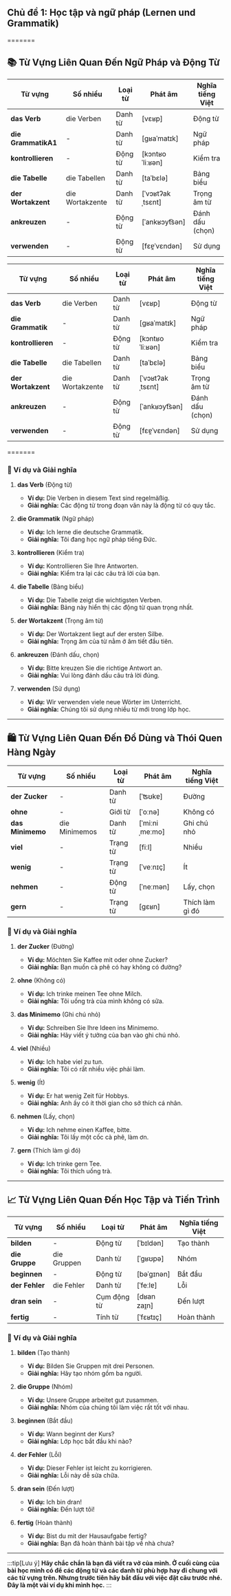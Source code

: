 
## **Chủ đề 1: Học tập và ngữ pháp (Lernen und Grammatik)**
=======
## **📚 Từ Vựng Liên Quan Đến Ngữ Pháp và Động Từ**


|**Từ vựng**|**Số nhiều**|**Loại từ**|**Phát âm**|**Nghĩa tiếng Việt**|
|---|---|---|---|---|
|**das Verb**|die Verben|Danh từ|[vɛʁp]|Động từ|
|**die GrammatikA1**|-|Danh từ|[ɡʁaˈmatɪk]|Ngữ pháp|
|**kontrollieren**|-|Động từ|[kɔntʁoˈliːʁən]|Kiểm tra|
|**die Tabelle**|die Tabellen|Danh từ|[taˈbɛlə]|Bảng biểu|
|**der Wortakzent**|die Wortakzente|Danh từ|[ˈvɔʁtʔakˌtsɛnt]|Trọng âm từ|
|**ankreuzen**|-|Động từ|[ˈankʁɔyt͡sən]|Đánh dấu (chọn)|
|**verwenden**|-|Động từ|[fɛɐ̯ˈvɛndən]|Sử dụng|

| **Từ vựng**    | **Số nhiều**    | **Loại từ** | **Phát âm**      | **Nghĩa tiếng Việt** |
| -------------- | --------------- | ----------- | ---------------- | -------------------- |
| **das Verb**       | die Verben      | Danh từ     | [vɛʁp]           | Động từ              |
| **die Grammatik**  | -               | Danh từ     | [ɡʁaˈmatɪk]      | Ngữ pháp             |
| **kontrollieren**  | -               | Động từ     | [kɔntʁoˈliːʁən]  | Kiểm tra             |
| **die Tabelle**    | die Tabellen    | Danh từ     | [taˈbɛlə]        | Bảng biểu            |
| **der Wortakzent** | die Wortakzente | Danh từ     | [ˈvɔʁtʔakˌtsɛnt] | Trọng âm từ          |
| **ankreuzen**      | -               | Động từ     | [ˈankʁɔyt͡sən]   | Đánh dấu (chọn)      |
| **verwenden**      | -               | Động từ     | [fɛɐ̯ˈvɛndən]    | Sử dụng              |
=======
### **📌 Ví dụ và Giải nghĩa**


1. **das Verb** (Động từ)
    
    - **Ví dụ:** Die Verben in diesem Text sind regelmäßig.
    - **Giải nghĩa:** Các động từ trong đoạn văn này là động từ có quy tắc.
2. **die Grammatik** (Ngữ pháp)
    
    - **Ví dụ:** Ich lerne die deutsche Grammatik.
    - **Giải nghĩa:** Tôi đang học ngữ pháp tiếng Đức.
3. **kontrollieren** (Kiểm tra)
    
    - **Ví dụ:** Kontrollieren Sie Ihre Antworten.
    - **Giải nghĩa:** Kiểm tra lại các câu trả lời của bạn.
4. **die Tabelle** (Bảng biểu)
    
    - **Ví dụ:** Die Tabelle zeigt die wichtigsten Verben.
    - **Giải nghĩa:** Bảng này hiển thị các động từ quan trọng nhất.
5. **der Wortakzent** (Trọng âm từ)
    
    - **Ví dụ:** Der Wortakzent liegt auf der ersten Silbe.
    - **Giải nghĩa:** Trọng âm của từ nằm ở âm tiết đầu tiên.
6. **ankreuzen** (Đánh dấu, chọn)
    
    - **Ví dụ:** Bitte kreuzen Sie die richtige Antwort an.
    - **Giải nghĩa:** Vui lòng đánh dấu câu trả lời đúng.
7. **verwenden** (Sử dụng)
    
    - **Ví dụ:** Wir verwenden viele neue Wörter im Unterricht.
    - **Giải nghĩa:** Chúng tôi sử dụng nhiều từ mới trong lớp học.

---
## **🛍️ Từ Vựng Liên Quan Đến Đồ Dùng và Thói Quen Hàng Ngày**

|**Từ vựng**|**Số nhiều**|**Loại từ**|**Phát âm**|**Nghĩa tiếng Việt**|
|---|---|---|---|---|
|**der Zucker**|-|Danh từ|[ˈʦʊkɐ]|Đường|
|**ohne**|-|Giới từ|[ˈoːnə]|Không có|
|**das Minimemo**|die Minimemos|Danh từ|[ˈmiːniˌmeːmo]|Ghi chú nhỏ|
|**viel**|-|Trạng từ|[fiːl]|Nhiều|
|**wenig**|-|Trạng từ|[ˈveːnɪç]|Ít|
|**nehmen**|-|Động từ|[ˈneːmən]|Lấy, chọn|
|**gern**|-|Trạng từ|[ɡɛʁn]|Thích làm gì đó|

### **📌 Ví dụ và Giải nghĩa**

1. **der Zucker** (Đường)
    
    - **Ví dụ:** Möchten Sie Kaffee mit oder ohne Zucker?
    - **Giải nghĩa:** Bạn muốn cà phê có hay không có đường?
2. **ohne** (Không có)
    
    - **Ví dụ:** Ich trinke meinen Tee ohne Milch.
    - **Giải nghĩa:** Tôi uống trà của mình không có sữa.
3. **das Minimemo** (Ghi chú nhỏ)
    
    - **Ví dụ:** Schreiben Sie Ihre Ideen ins Minimemo.
    - **Giải nghĩa:** Hãy viết ý tưởng của bạn vào ghi chú nhỏ.
4. **viel** (Nhiều)
    
    - **Ví dụ:** Ich habe viel zu tun.
    - **Giải nghĩa:** Tôi có rất nhiều việc phải làm.
5. **wenig** (Ít)
    
    - **Ví dụ:** Er hat wenig Zeit für Hobbys.
    - **Giải nghĩa:** Anh ấy có ít thời gian cho sở thích cá nhân.
6. **nehmen** (Lấy, chọn)
    
    - **Ví dụ:** Ich nehme einen Kaffee, bitte.
    - **Giải nghĩa:** Tôi lấy một cốc cà phê, làm ơn.
7. **gern** (Thích làm gì đó)
    
    - **Ví dụ:** Ich trinke gern Tee.
    - **Giải nghĩa:** Tôi thích uống trà.

---
## **📈 Từ Vựng Liên Quan Đến Học Tập và Tiến Trình**

|**Từ vựng**|**Số nhiều**|**Loại từ**|**Phát âm**|**Nghĩa tiếng Việt**|
|---|---|---|---|---|
|**bilden**|-|Động từ|[ˈbɪldən]|Tạo thành|
|**die Gruppe**|die Gruppen|Danh từ|[ˈɡʁʊpə]|Nhóm|
|**beginnen**|-|Động từ|[bəˈɡɪnən]|Bắt đầu|
|**der Fehler**|die Fehler|Danh từ|[ˈfeːlɐ]|Lỗi|
|**dran sein**|-|Cụm động từ|[dʁan zaɪ̯n]|Đến lượt|
|**fertig**|-|Tính từ|[ˈfɛʁtɪç]|Hoàn thành|

### **📌 Ví dụ và Giải nghĩa**

1. **bilden** (Tạo thành)
    
    - **Ví dụ:** Bilden Sie Gruppen mit drei Personen.
    - **Giải nghĩa:** Hãy tạo nhóm gồm ba người.
2. **die Gruppe** (Nhóm)
    
    - **Ví dụ:** Unsere Gruppe arbeitet gut zusammen.
    - **Giải nghĩa:** Nhóm của chúng tôi làm việc rất tốt với nhau.
3. **beginnen** (Bắt đầu)
    
    - **Ví dụ:** Wann beginnt der Kurs?
    - **Giải nghĩa:** Lớp học bắt đầu khi nào?
4. **der Fehler** (Lỗi)
    
    - **Ví dụ:** Dieser Fehler ist leicht zu korrigieren.
    - **Giải nghĩa:** Lỗi này dễ sửa chữa.
5. **dran sein** (Đến lượt)
    
    - **Ví dụ:** Ich bin dran!
    - **Giải nghĩa:** Đến lượt tôi!
6. **fertig** (Hoàn thành)
    
    - **Ví dụ:** Bist du mit der Hausaufgabe fertig?
    - **Giải nghĩa:** Bạn đã hoàn thành bài tập về nhà chưa?

---
:::tip[Lưu ý]
**Hãy chắc chắn là bạn đã viết ra vở của mình. Ở cuối cùng của bài học mình có để các động từ và các danh từ phù hợp hay đi chung với các từ vựng trên. Nhưng trước tiên hãy bắt đầu với việc đặt câu trước nhé. Đây là một vài ví dụ khi mình học.**
:::
